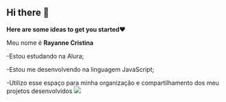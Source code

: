 ## Hi there 👋

**Here are some ideas to get you started**❤️

   Meu nome é **Rayanne Cristina**

-Estou estudando na Alura;

-Estou me desenvolvendo na linguagem JavaScript;

-Utilizo esse espaço para minha organização e compartilhamento dos meu projetos desenvolvidos
![](https://encrypted-tbn2.gstatic.com/images?q=tbn:ANd9GcQbkEVF0xpaXrPBkciwf-A4BEjBNRO0TqUFPXafQtF2aFfRtZ-7)
